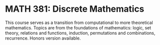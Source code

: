 # MATH 381: Discrete Mathematics

This course serves as a transition from computational to more theoretical mathematics. Topics are from the foundations of mathematics: logic, set theory, relations and functions, induction, permutations and combinations, recurrence. Honors version available.